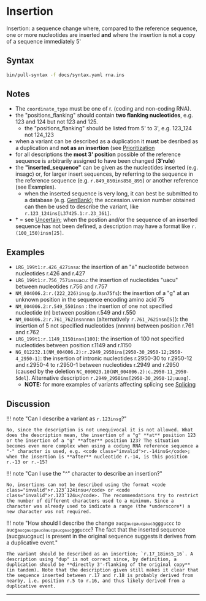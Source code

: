 # Insertion

<!-- ## Definition -->

Insertion: a sequence change where, compared to the reference sequence, one or more nucleotides are inserted **and** where the insertion is not a copy of a sequence immediately 5'

## Syntax

```sh exec="true"
bin/pull-syntax -f docs/syntax.yaml rna.ins
```

## Notes

- The `coordinate_type` must be one of r. (coding and non-coding RNA).
- the "positions_flanking" should contain **two flanking nucleotides**, e.g. 123 and 124 but not 123 and 125.
  - the "positions_flanking" should be listed from 5' to 3', e.g. 123_124 not 124_123
- when a variant can be described as a duplication it **must** be desribed as a duplication and **not as an insertion** (see [Prioritization](../general.md)
- for all descriptions the **most 3' position** possible of the reference sequence is arbitrarily assigned to have been changed (**3'rule**)
- the **"inserted_sequence"** can be given as the nucleotides inserted (e.g. insagc) or, for larger insert sequences, by referring to the sequence in the reference sequence (e.g. `r.849_850ins858_895`) or another reference (see Examples).
  - when the inserted sequence is very long, it can best be submitted to a database (e.g. [GenBank](http://www.ncbi.nlm.nih.gov/genbank/submit/)); the accession.version number obtained can then be used to describe the variant, like `r.123_124ins[L37425.1:r.23_361]`.
- † = see [Uncertain](../uncertain.md); when the postion and/or the sequence of an inserted sequence has not been defined, a description may have a format like `r.(100_150)insn[25]`.

## Examples

- `LRG_199t1:r.426_427insa`: the insertion of an "a" nucleotide between nucleotides r.426 and r.427
- `LRG_199t1:r.756_757insuacu`: the insertion of nucleotides "uacu" between nucleotides r.756 and r.757
- `NM_004006.2:r.(222_226)insg` (`p.Asn75fs`): the insertion of a "g" at an unknown position in the sequence encoding amino acid 75
- `NM_004006.2:r.549_550insn` : the insertion of one not specified nucleotide (n) between position r.549 and r.550
- `NM_004006.2:r.761_762insnnnnn` (alternatively `r.761_762insn[5]`): the insertion of 5 not specified nucleotides (nnnnn) between position r.761 and r.762
- `LRG_199t1:r.1149_1150insn[100]`: the insertion of 100 not specified nucleotides between position r.1149 and r.1150
- <code class="invalid">NG_012232.1(NM_004006.2):r.2949_2950ins[2950-30_2950-12;2950-4_2950-1]</code>: the insertion of intronic nucleotides r.2950-30 to r.2950-12 and r.2950-4 to r.2950-1 between nucleotides r.2949 and r.2950 (caused by the deletion `NC_000023.10(NM_004006.2):c.2950-11_2950-5del`). Alternative description <code class="invalid">r.2949_2950ins[2950-30_2950-12;uuag]</code>.
  - **NOTE:** for more examples of variants affecting splicing see [Splicing](splicing.md)

## Discussion

!!! note "Can I describe a variant as <code class="invalid">r.123insg</code>?"

    No, since the description is not unequivocal it is not allowed. What does the description mean, the insertion of a "g" **at** position 123 or the insertion of a "g" **after** position 123? The situation becomes even more complex when using a coding RNA reference sequence a "-" character is used, e.g. <code class="invalid">r.-14insG</code>; when the insertion is **after** nucleotide r.-14, is this position r.-13 or r.-15?

!!! note "Can I use the "^" character to describe an insertion?"

    No, insertions can not be described using the format <code class="invalid">r.123ˆ124insu</code> or <code class="invalid">r.123ˆ124u</code>. The recommendations try to restrict the number of different characters used to a minimum. Since a character was already used to indicate a range (the *underscore*) a new character was not required.

!!! note "How should I describe the change <code>aucg<code class="spot1">aucgaucgauc</code>aggguccc</code> to <code>aucg<code class="spot1">aucgaucgauc</code>a<code class="ins">aucgaucgauc</code>ggguccc</code>? The fact that the inserted sequence (aucgaucgauc) is present in the original sequence suggests it derives from a duplicative event."

    The variant should be described as an insertion; `r.17_18ins5_16`. A description using "dup" is not correct since, by definition, a duplication should be **directly 3'-flanking of the original copy** (in tandem). Note that the description given still makes it clear that the sequence inserted between r.17 and r.18 is probably derived from nearby, i.e. position r.5 to r.16, and thus likely derived from a duplicative event.

---
